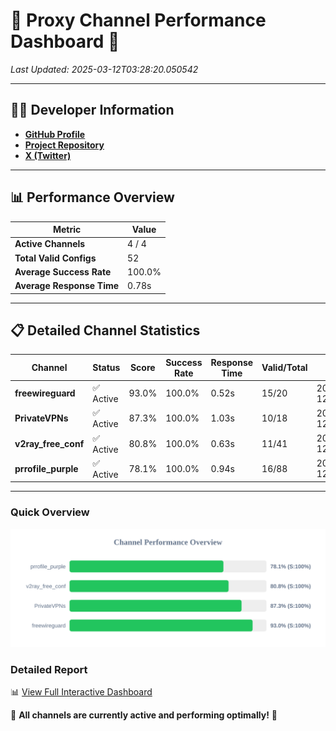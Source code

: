 # 🌟 Proxy Channel Performance Dashboard 🌟

_Last Updated: 2025-03-12T03:28:20.050542_

---

## 👩‍💻 Developer Information

- **[GitHub Profile](https://github.com/4n0nymou3)**  
- **[Project Repository](https://github.com/4n0nymou3/multi-proxy-config-fetcher)**  
- **[X (Twitter)](https://x.com/4n0nymou3)**  

---

## 📊 Performance Overview

| Metric                | Value       |
|-----------------------|-------------|
| **Active Channels**   | 4 / 4       |
| **Total Valid Configs** | 52          |
| **Average Success Rate** | 100.0%      |
| **Average Response Time** | 0.78s       |

---

## 📋 Detailed Channel Statistics

| Channel          | Status     | Score  | Success Rate | Response Time | Valid/Total | Last Success               |
|------------------|------------|--------|--------------|---------------|-------------|----------------------------|
| **freewireguard**  | ✅ Active  | 93.0%  | 100.0% | 0.52s         | 15/20       | 2025-03-12T03:28:20.048765 |
| **PrivateVPNs**  | ✅ Active  | 87.3%  | 100.0% | 1.03s         | 10/18       | 2025-03-12T03:28:19.497560 |
| **v2ray_free_conf**  | ✅ Active  | 80.8%  | 100.0% | 0.63s         | 11/41       | 2025-03-12T03:28:18.436806 |
| **prrofile_purple**  | ✅ Active  | 78.1%  | 100.0% | 0.94s         | 16/88       | 2025-03-12T03:28:17.683461 |

---

### Quick Overview
<div align="center">
  <a href="https://raw.githubusercontent.com/nullluser/NullRepo/refs/heads/main/assets/channel_stats_chart.svg">
    <img src="https://raw.githubusercontent.com/nullluser/NullRepo/refs/heads/main/assets/channel_stats_chart.svg" alt="Source Performance Statistics" width="800">
  </a>
</div>

### Detailed Report
📊 [View Full Interactive Dashboard](https://htmlpreview.github.io/?https://github.com/nullluser/NullRepo/blob/main/assets/performance_report.html)

🎉 **All channels are currently active and performing optimally!** 🎉
